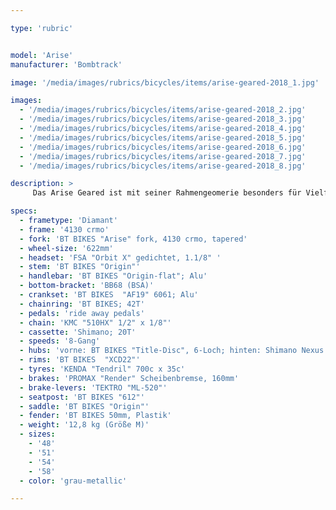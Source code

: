```yaml
---

type: 'rubric'


model: 'Arise'
manufacturer: 'Bombtrack'

image: '/media/images/rubrics/bicycles/items/arise-geared-2018_1.jpg'

images:
  - '/media/images/rubrics/bicycles/items/arise-geared-2018_2.jpg'
  - '/media/images/rubrics/bicycles/items/arise-geared-2018_3.jpg'
  - '/media/images/rubrics/bicycles/items/arise-geared-2018_4.jpg'
  - '/media/images/rubrics/bicycles/items/arise-geared-2018_5.jpg'
  - '/media/images/rubrics/bicycles/items/arise-geared-2018_6.jpg'
  - '/media/images/rubrics/bicycles/items/arise-geared-2018_7.jpg'
  - '/media/images/rubrics/bicycles/items/arise-geared-2018_8.jpg'

description: >
     Das Arise Geared ist mit seiner Rahmengeomerie besonders für Vielfahrer in der Stadt attraktiv. Die Komponenten garantieren besten Komfort bei alltäglicher Nutzung.

specs:
  - frametype: 'Diamant'
  - frame: '4130 crmo'
  - fork: 'BT BIKES "Arise" fork, 4130 crmo, tapered'
  - wheel-size: '622mm'
  - headset: 'FSA "Orbit X" gedichtet, 1.1/8" '
  - stem: 'BT BIKES "Origin"'
  - handlebar: 'BT BIKES "Origin-flat"; Alu'
  - bottom-bracket: 'BB68 (BSA)'
  - crankset: 'BT BIKES  "AF19" 6061; Alu'
  - chainring: 'BT BIKES; 42T'
  - pedals: 'ride away pedals'
  - chain: 'KMC "510HX" 1/2" x 1/8"'
  - cassette: 'Shimano; 20T'
  - speeds: '8-Gang'
  - hubs: 'vorne: BT BIKES "Title-Disc", 6-Loch; hinten: Shimano Nexus'
  - rims: 'BT BIKES  "XCD22"'
  - tyres: 'KENDA "Tendril" 700c x 35c'
  - brakes: 'PROMAX "Render" Scheibenbremse, 160mm'
  - brake-levers: 'TEKTRO "ML-520"'
  - seatpost: 'BT BIKES "612"'
  - saddle: 'BT BIKES "Origin"'
  - fender: 'BT BIKES 50mm, Plastik'
  - weight: '12,8 kg (Größe M)'
  - sizes:
    - '48'
    - '51'
    - '54'
    - '58'
  - color: 'grau-metallic'

---
```

